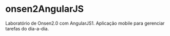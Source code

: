 # onsen2AngularJS
Laboratório de Onsen2.0 com AngularJS1. 
Aplicação mobile para gerenciar tarefas do dia-a-dia.

